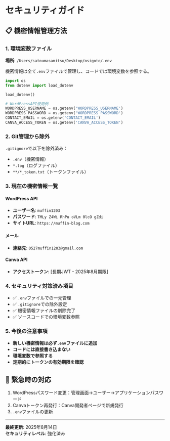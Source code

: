 # セキュリティガイド

## 📋 機密情報管理方法

### 1. 環境変数ファイル
**場所**: `/Users/satoumasamitsu/Desktop/osigoto/.env`

機密情報は全て`.env`ファイルで管理し、コードでは環境変数を参照する。

```python
import os
from dotenv import load_dotenv

load_dotenv()

# WordPressAPI使用例
WORDPRESS_USERNAME = os.getenv('WORDPRESS_USERNAME')
WORDPRESS_PASSWORD = os.getenv('WORDPRESS_PASSWORD')
CONTACT_EMAIL = os.getenv('CONTACT_EMAIL')
CANVA_ACCESS_TOKEN = os.getenv('CANVA_ACCESS_TOKEN')
```

### 2. Git管理から除外
`.gitignore`で以下を除外済み：
- `.env`（機密情報）
- `*.log`（ログファイル）
- `**/*_token.txt`（トークンファイル）

### 3. 現在の機密情報一覧

#### WordPress API
- **ユーザー名**: `muffin1203`
- **パスワード**: `TMLy Z4Wi RhPu oVLm 0lcO gZdi`
- **サイトURL**: `https://muffin-blog.com`

#### メール
- **連絡先**: `0527muffin1203@gmail.com`

#### Canva API
- **アクセストークン**: [長期JWT - 2025年8月期限]

### 4. セキュリティ対策済み項目
- ✅ `.env`ファイルでの一元管理
- ✅ `.gitignore`での除外設定
- ✅ 機密情報ファイルの削除完了
- ✅ ソースコードでの環境変数参照

### 5. 今後の注意事項
- **新しい機密情報は必ず`.env`ファイルに追加**
- **コードには直接書き込まない**
- **環境変数で参照する**
- **定期的にトークンの有効期限を確認**

## 🚨 緊急時の対応
1. WordPressパスワード変更：管理画面→ユーザー→アプリケーションパスワード
2. Canvaトークン再発行：Canva開発者ページで新規発行
3. `.env`ファイルの更新

---
**最終更新**: 2025年8月14日  
**セキュリティレベル**: 強化済み